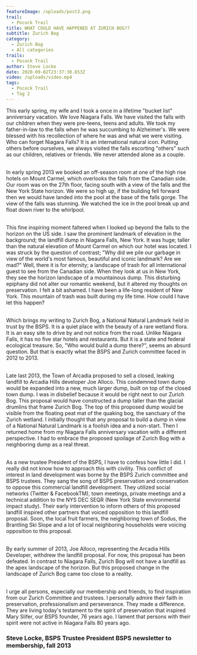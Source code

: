 ```yaml
---
featureImage: /uploads/post3.png
trail:
  - Pocock Trail
title: WHAT COULD HAVE HAPPENED AT ZURICH BOG??
subtitle: Zurich Bog
category:
  - Zurich Bog
  - All categories
trails:
  - Pocock Trail
author: Steve Locke
date: 2020-09-02T23:37:30.653Z
video: /uploads/video.mp4
tags:
  - Pocock Trail
  - Tag 2
---
```

This early spring, my wife and I took a once in a lifetime "bucket list" anniversary vacation. We love Niagara Falls. We have visited the falls with our children when they were pre-teens, teens and adults. We took my father-in-law to the falls when he was succumbing to Alzheimer's. We were blessed with his recollection of where he was and what we were visiting. Who can forget Niagara Falls? It is an international natural icon. Putting others before ourselves, we always visited the falls escorting "others" such as our children, relatives or friends. We never attended alone as a couple.

\
In early spring 2013 we booked an off-season room at one of the high rise hotels on Mount Carmel, which overlooks the falls from the Canadian side. Our room was on the 27th floor, facing south with a view of the falls and the New York State horizon. We were so high up, if the building fell forward then we would have landed into the pool at the base of the falls gorge. The view of the falls was stunning. We watched the ice in the pool break up and float down river to the whirlpool.

\
This fine inspiring moment faltered when I looked up beyond the falls to the horizon on the US side. I saw the prominent landmark of elevation in the background; the landfill dump in Niagara Falls, New York. It was huge; taller than the natural elevation of Mount Carmel on which our hotel was located. I was struck by the question of contrast; "Why did we pile our garbage in view of the world's most famous, beautiful and iconic landmark? Are we mad?" Well, there it is for eternity; a landscape of trash for all international guest to see from the Canadian side. When they look at us in New York, they see the horizon landscape of a mountainous dump. This disturbing epiphany did not alter our romantic weekend, but it altered my thoughts on preservation. I felt a bit ashamed. I have been a life-long resident of New York. This mountain of trash was built during my life time. How could I have let this happen?

\
Which brings my writing to Zurich Bog, a National Natural Landmark held in trust by the BSPS. It is a quiet place with the beauty of a rare wetland flora. It is an easy site to drive by and not notice from the road. Unlike Niagara Falls, it has no five star hotels and restaurants. But it is a state and federal ecological treasure. So, "Who would build a dump there?", seems an absurd question. But that is exactly what the BSPS and Zurich committee faced in 2012 to 2013.

\
Late last 2013, the Town of Arcadia proposed to sell a closed, leaking landfill to Arcadia Hills developer Joe Alloco. This condemned town dump would be expanded into a new, much larger dump, built on top of the closed town dump. I was in disbelief because it would be right next to our Zurich Bog. This proposal would have constructed a dump taller than the glacial drumlins that frame Zurich Bog. The top of this proposed dump would be visible from the floating peat mat of the quaking bog, the sanctuary of the Zurich wetland. I initially thought that any proposal to build a dump in view of a National Natural Landmark is a foolish idea and a non-start. Then I returned home from my Niagara Falls anniversary vacation with a different perspective. I had to embrace the proposed spoilage of Zurich Bog with a neighboring dump as a real threat.

\
As a new trustee President of the BSPS, I have to confess how little I did. I really did not know how to approach this with civility. This conflict of interest in land development was borne by the BSPS Zurich committee and BSPS trustees. They sang the song of BSPS preservation and conservation to oppose this commercial landfill development. They utilized social networks (Twitter & FacebookTM), town meetings, private meetings and a technical addition to the NYS DEC SEQR (New York State environmental impact study). Their early intervention to inform others of this proposed landfill inspired other partners that voiced opposition to this landfill proposal. Soon, the local fruit farmers, the neighboring town of Sodus, the Brantling Ski Slope and a lot of local neighboring households were voicing opposition to this proposal.

\
By early summer of 2013, Joe Alloco, representing the Arcadia Hills Developer, withdrew the landfill proposal. For now, this proposal has been defeated. In contrast to Niagara Falls, Zurich Bog will not have a landfill as the apex landscape of the horizon. But this proposed change in the landscape of Zurich Bog came too close to a reality.

\
I urge all persons, especially our membership and friends, to find inspiration from our Zurich Committee and trustees. I personally admire their faith in preservation, professionalism and perseverance. They made a difference. They are living today's testament to the spirit of preservation that inspired Mary Slifer, our BSPS founder, 76 years ago. I lament that persons with their spirit were not active in Niagara Falls 80 years ago.

### **Steve Locke, BSPS Trustee President BSPS newsletter to membership, fall 2013**
